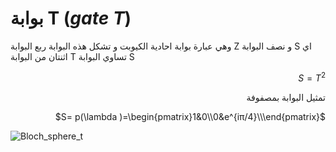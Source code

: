 # بوابة T  ($gate$ $T$)

وهي عبارة  بوابة احادية الكيوبت و تشكل هذه البوابة ربع البوابة Z و نصف البوابة S اي اثنتان من البوابة T تساوي البوابة S 
 <div align="right">

$S=T^{2}$


تمثيل البوابة بمصفوفة 


$S= p(\lambda )=\begin{pmatrix}1&0\\0&e^{iπ/4}\\\end{pmatrix}$
</div>


![Bloch_sphere_t](~/images/tgate.gif)

<!-- المصادر  -->
<!-- https://qiskit.org/documentation/stubs/qiskit.circuit.library.TGate.html -->